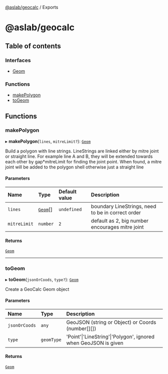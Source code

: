 [@aslab/geocalc](README.md) / Exports

# @aslab/geocalc

## Table of contents

### Interfaces

- [Geom](interfaces/Geom.md)

### Functions

- [makePolygon](modules.md#makepolygon)
- [toGeom](modules.md#togeom)

## Functions

### makePolygon

▸ **makePolygon**(`lines`, `mitreLimit?`): [`Geom`](interfaces/Geom.md)

Build a polygon with line strings. LineStrings are linked either by mitre joint or straight line.
For example line A and B, they will be extended towards each other by gap*mitreLimit for finding the joint point.
When found, a mitre joint will be added to the polygon shell otherwise just a straight line

#### Parameters

| Name | Type | Default value | Description |
| :------ | :------ | :------ | :------ |
| `lines` | [`Geom`](interfaces/Geom.md)[] | `undefined` | boundary LineStrings, need to be in correct order |
| `mitreLimit` | `number` | `2` | default as 2, big number encourages mitre joint |

#### Returns

[`Geom`](interfaces/Geom.md)

___

### toGeom

▸ **toGeom**(`jsonOrCoods`, `type?`): [`Geom`](interfaces/Geom.md)

Create a GeoCalc Geom object

#### Parameters

| Name | Type | Description |
| :------ | :------ | :------ |
| `jsonOrCoods` | `any` | GeoJSON (string or Object) or Coords (number[][]) |
| `type` | `geomType` | 'Point'\|'LineString'\|'Polygon', ignored when GeoJSON is given |

#### Returns

[`Geom`](interfaces/Geom.md)
